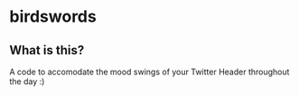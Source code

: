 <h1> birdswords </h1>

<h2> What is this? </h2>

A code to accomodate the mood swings of your Twitter Header throughout the day :)
